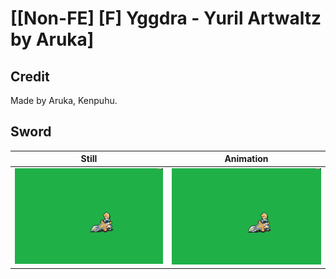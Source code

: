 # [\[Non-FE\] \[F\] Yggdra - Yuril Artwaltz by Aruka]

## Credit

Made by Aruka, Kenpuhu.
	
## Sword

| Still | Animation |
| :---: | :-------: |
| ![Sword still](./Sword_000.png) | ![Sword animation](./Sword.gif) |
